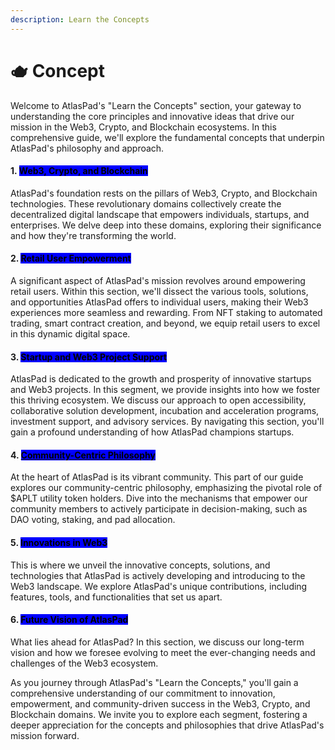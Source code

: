 ```yaml
---
description: Learn the Concepts
---
```


# 🫖 Concept

Welcome to AtlasPad's "Learn the Concepts" section, your gateway to understanding the core principles and innovative ideas that drive our mission in the Web3, Crypto, and Blockchain ecosystems. In this comprehensive guide, we'll explore the fundamental concepts that underpin AtlasPad's philosophy and approach.

#### 1. <mark style="background-color:blue;">**Web3, Crypto, and Blockchain**</mark>

AtlasPad's foundation rests on the pillars of Web3, Crypto, and Blockchain technologies. These revolutionary domains collectively create the decentralized digital landscape that empowers individuals, startups, and enterprises. We delve deep into these domains, exploring their significance and how they're transforming the world.

#### 2. <mark style="background-color:blue;">**Retail User Empowerment**</mark>

A significant aspect of AtlasPad's mission revolves around empowering retail users. Within this section, we'll dissect the various tools, solutions, and opportunities AtlasPad offers to individual users, making their Web3 experiences more seamless and rewarding. From NFT staking to automated trading, smart contract creation, and beyond, we equip retail users to excel in this dynamic digital space.

#### 3. <mark style="background-color:blue;">**Startup and Web3 Project Support**</mark>

AtlasPad is dedicated to the growth and prosperity of innovative startups and Web3 projects. In this segment, we provide insights into how we foster this thriving ecosystem. We discuss our approach to open accessibility, collaborative solution development, incubation and acceleration programs, investment support, and advisory services. By navigating this section, you'll gain a profound understanding of how AtlasPad champions startups.

#### 4. [<mark style="background-color:blue;">**Community-Centric Philosophy**</mark>](social-links.md)

At the heart of AtlasPad is its vibrant community. This part of our guide explores our community-centric philosophy, emphasizing the pivotal role of $APLT utility token holders. Dive into the mechanisms that empower our community members to actively participate in decision-making, such as DAO voting, staking, and pad allocation.

#### 5. <mark style="background-color:blue;">**Innovations in Web3**</mark>

This is where we unveil the innovative concepts, solutions, and technologies that AtlasPad is actively developing and introducing to the Web3 landscape. We explore AtlasPad's unique contributions, including features, tools, and functionalities that set us apart.

#### 6. <mark style="background-color:blue;">**Future Vision of AtlasPad**</mark>

What lies ahead for AtlasPad? In this section, we discuss our long-term vision and how we foresee evolving to meet the ever-changing needs and challenges of the Web3 ecosystem.

As you journey through AtlasPad's "Learn the Concepts," you'll gain a comprehensive understanding of our commitment to innovation, empowerment, and community-driven success in the Web3, Crypto, and Blockchain domains. We invite you to explore each segment, fostering a deeper appreciation for the concepts and philosophies that drive AtlasPad's mission forward.
